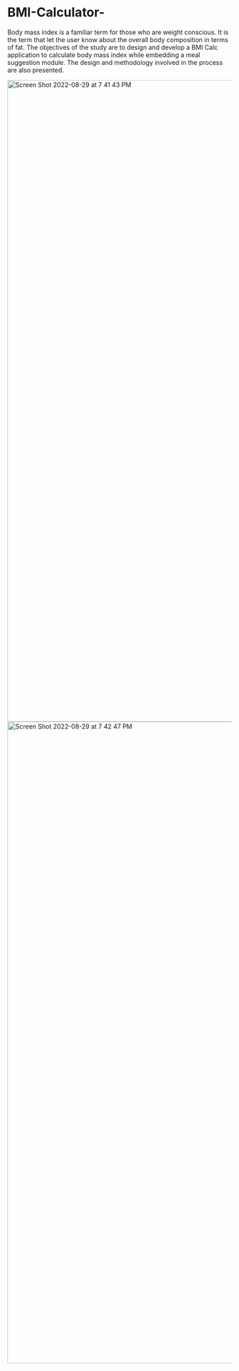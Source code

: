 # BMI-Calculator-

Body mass index is a familiar term for those who are weight conscious. It is the term that let the user know about the overall body composition in terms of fat. The objectives of the study are to design and develop a BMI Calc application to calculate body mass index while embedding a meal suggestion module. The design and methodology involved in the process are also presented.


<img width="1440" alt="Screen Shot 2022-08-29 at 7 41 43 PM" src="https://user-images.githubusercontent.com/70045720/187221747-1934da56-0f55-41fa-b2cb-f9aa0cd7c88a.png">
<img width="1440" alt="Screen Shot 2022-08-29 at 7 42 47 PM" src="https://user-images.githubusercontent.com/70045720/187221721-3b52a685-8678-410c-9299-6e56bc76c70b.png">
